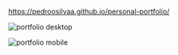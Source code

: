  https://pedroosilvaa.github.io/personal-portfolio/
 
 ![portfolio desktop](https://github.com/PedrooSilvaa/personal-portfolio/assets/125162325/b68dd388-25cf-4316-9872-77e714e028a4)

![portfolio mobile](https://github.com/PedrooSilvaa/personal-portfolio/assets/125162325/1a3d2f3a-3c6a-48b2-8983-7a2e0b54319c)
